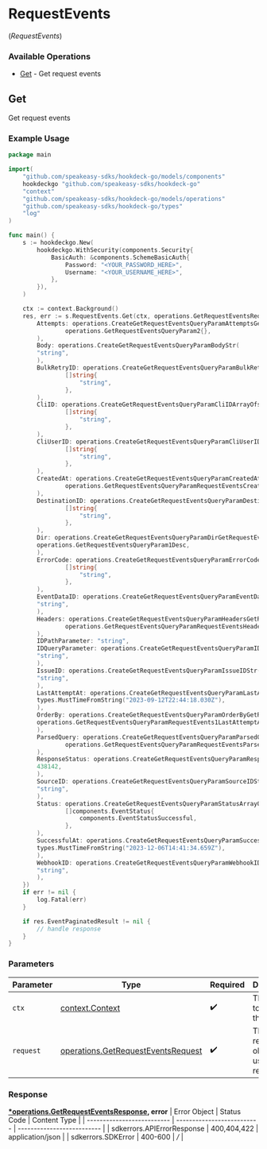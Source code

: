 # RequestEvents
(*RequestEvents*)

### Available Operations

* [Get](#get) - Get request events

## Get

Get request events

### Example Usage

```go
package main

import(
	"github.com/speakeasy-sdks/hookdeck-go/models/components"
	hookdeckgo "github.com/speakeasy-sdks/hookdeck-go"
	"context"
	"github.com/speakeasy-sdks/hookdeck-go/models/operations"
	"github.com/speakeasy-sdks/hookdeck-go/types"
	"log"
)

func main() {
    s := hookdeckgo.New(
        hookdeckgo.WithSecurity(components.Security{
            BasicAuth: &components.SchemeBasicAuth{
                Password: "<YOUR_PASSWORD_HERE>",
                Username: "<YOUR_USERNAME_HERE>",
            },
        }),
    )

    ctx := context.Background()
    res, err := s.RequestEvents.Get(ctx, operations.GetRequestEventsRequest{
        Attempts: operations.CreateGetRequestEventsQueryParamAttemptsGetRequestEventsQueryParam2(
                operations.GetRequestEventsQueryParam2{},
        ),
        Body: operations.CreateGetRequestEventsQueryParamBodyStr(
        "string",
        ),
        BulkRetryID: operations.CreateGetRequestEventsQueryParamBulkRetryIDArrayOfstr(
                []string{
                    "string",
                },
        ),
        CliID: operations.CreateGetRequestEventsQueryParamCliIDArrayOfstr(
                []string{
                    "string",
                },
        ),
        CliUserID: operations.CreateGetRequestEventsQueryParamCliUserIDArrayOfstr(
                []string{
                    "string",
                },
        ),
        CreatedAt: operations.CreateGetRequestEventsQueryParamCreatedAtGetRequestEventsQueryParamRequestEventsCreatedAt2(
                operations.GetRequestEventsQueryParamRequestEventsCreatedAt2{},
        ),
        DestinationID: operations.CreateGetRequestEventsQueryParamDestinationIDArrayOfstr(
                []string{
                    "string",
                },
        ),
        Dir: operations.CreateGetRequestEventsQueryParamDirGetRequestEventsQueryParam1(
        operations.GetRequestEventsQueryParam1Desc,
        ),
        ErrorCode: operations.CreateGetRequestEventsQueryParamErrorCodeArrayOfstr(
                []string{
                    "string",
                },
        ),
        EventDataID: operations.CreateGetRequestEventsQueryParamEventDataIDStr(
        "string",
        ),
        Headers: operations.CreateGetRequestEventsQueryParamHeadersGetRequestEventsQueryParamRequestEventsHeaders2(
                operations.GetRequestEventsQueryParamRequestEventsHeaders2{},
        ),
        IDPathParameter: "string",
        IDQueryParameter: operations.CreateGetRequestEventsQueryParamIDStr(
        "string",
        ),
        IssueID: operations.CreateGetRequestEventsQueryParamIssueIDStr(
        "string",
        ),
        LastAttemptAt: operations.CreateGetRequestEventsQueryParamLastAttemptAtDateTime(
        types.MustTimeFromString("2023-09-12T22:44:18.030Z"),
        ),
        OrderBy: operations.CreateGetRequestEventsQueryParamOrderByGetRequestEventsQueryParamRequestEvents1(
        operations.GetRequestEventsQueryParamRequestEvents1LastAttemptAt,
        ),
        ParsedQuery: operations.CreateGetRequestEventsQueryParamParsedQueryGetRequestEventsQueryParamRequestEventsParsedQuery2(
                operations.GetRequestEventsQueryParamRequestEventsParsedQuery2{},
        ),
        ResponseStatus: operations.CreateGetRequestEventsQueryParamResponseStatusInteger(
        438142,
        ),
        SourceID: operations.CreateGetRequestEventsQueryParamSourceIDStr(
        "string",
        ),
        Status: operations.CreateGetRequestEventsQueryParamStatusArrayOfEventStatus(
                []components.EventStatus{
                    components.EventStatusSuccessful,
                },
        ),
        SuccessfulAt: operations.CreateGetRequestEventsQueryParamSuccessfulAtDateTime(
        types.MustTimeFromString("2023-12-06T14:41:34.659Z"),
        ),
        WebhookID: operations.CreateGetRequestEventsQueryParamWebhookIDStr(
        "string",
        ),
    })
    if err != nil {
        log.Fatal(err)
    }

    if res.EventPaginatedResult != nil {
        // handle response
    }
}
```

### Parameters

| Parameter                                                                                | Type                                                                                     | Required                                                                                 | Description                                                                              |
| ---------------------------------------------------------------------------------------- | ---------------------------------------------------------------------------------------- | ---------------------------------------------------------------------------------------- | ---------------------------------------------------------------------------------------- |
| `ctx`                                                                                    | [context.Context](https://pkg.go.dev/context#Context)                                    | :heavy_check_mark:                                                                       | The context to use for the request.                                                      |
| `request`                                                                                | [operations.GetRequestEventsRequest](../../models/operations/getrequesteventsrequest.md) | :heavy_check_mark:                                                                       | The request object to use for the request.                                               |


### Response

**[*operations.GetRequestEventsResponse](../../models/operations/getrequesteventsresponse.md), error**
| Error Object               | Status Code                | Content Type               |
| -------------------------- | -------------------------- | -------------------------- |
| sdkerrors.APIErrorResponse | 400,404,422                | application/json           |
| sdkerrors.SDKError         | 400-600                    | */*                        |
